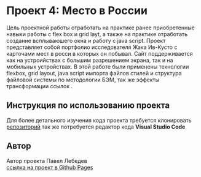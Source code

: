 # Проект 4: Место в России
Цель проектной работы отработать на практике ранее приобретенные навыки работы с flex box и grid layt, а также на практике отработать создание всплываюшего окна и работу с java script. Проект представляет собой портфолио исследователя Жака Ив-Кусто с карточами мест в росси в которых он побывал.
Сайт поддерживается как на устроийствах с большим разрешением экрана, так и на мобильных устройствах.
В этой работе были применены технологии flexbox, grid layout, java script импорта файлов стилей и структура файловой системы по методологии БЭМ, так же эффекты трансформации ссылок .
## Инструкция по использованию проекта
Для более детального изучения кода проекта требуется клонировать [репозиторий](https://github.com/pavel12-blip/mesto) так же потребуется редактор кода **Visual Studio Code**
## Автор
Автор проекта Павел Лебедев  
[ссылка на проект в Github Pages](https://pavel12-blip.github.io/mesto/)